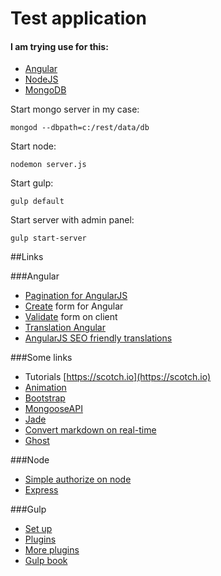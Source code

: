 # Test application

#### I am trying use for this:

* [Angular](https://angularjs.org)
* [NodeJS](https://nodejs.org/en/)
* [MongoDB](https://www.mongodb.org)

Start mongo server in my case:

    mongod --dbpath=c:/rest/data/db
Start node:

    nodemon server.js
Start gulp:

    gulp default

Start server with admin panel:

    gulp start-server

##Links

###Angular

* [Pagination for AngularJS](https://github.com/michaelbromley/angularUtils/tree/master/src/directives/pagination)
* [Create](https://scotch.io/tutorials/submitting-ajax-forms-the-angularjs-way) form for Angular
* [Validate](https://scotch.io/tutorials/angularjs-form-validation) form on client
* [Translation Angular](https://scotch.io/tutorials/internationalization-of-angularjs-applications)
* [AngularJS SEO friendly translations](http://fadeit.dk/blog/post/angularjs-seo-for-angular-translate)

###Some links

* Tutorials [https://scotch.io](https://scotch.io)
* [Animation](http://docs.webplatform.org/wiki/css/properties/animations)
* [Bootstrap](http://getbootstrap.com/css/)
* [MongooseAPI](http://mongoosejs.com/docs/api.html)
* [Jade](http://jade-lang.com/reference/)
* [Convert markdown on real-time](https://github.com/showdownjs/showdown)
* [Ghost](http://dev.ghost.org/tag/releases/)

###Node

* [Simple authorize on node](http://habrahabr.ru/post/145970/)
* [Express](http://expressjs.com)

###Gulp

* [Set up](https://markgoodyear.com/2014/01/getting-started-with-gulp/)
* [Plugins](http://blog.nodejitsu.com/npmawesome-9-gulp-plugins/)
* [More plugins](http://gulpjs.com/plugins/)
* [Gulp book](http://david.nowinsky.net/gulp-book/)
